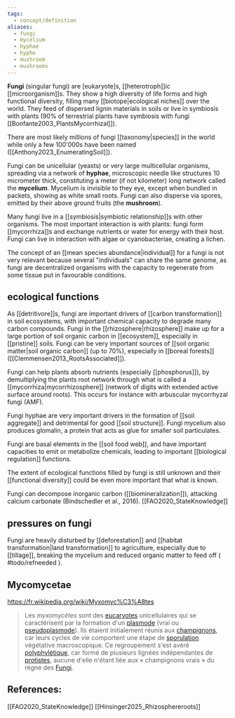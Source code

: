 ```yaml
---
tags:
  - concept/definition
aliases:
  - fungi
  - mycelium
  - hyphae
  - hyphe
  - mushroom
  - mushrooms
---
```

**Fungi** (singular fungi) are [eukaryote]s, [[heterotroph]]ic [[microorganism]]s. They show a high diversity of life forms and high functional diversity, filling many [[biotope|ecological niches]] over the world. They feed of dispersed lignin materials in soils or live in symbiosis with plants (90% of terrestrial plants have symbiosis with fungi [[Bonfante2003_PlantsMycorrhizal]]).

There are most likely millions of fungi [[taxonomy|species]] in the world while only a few 100'000s have been named ([[Anthony2023_EnumeratingSoil]]).

Fungi can be unicellular (yeasts) or very large multicellular organisms, spreading via a network of **hyphae**, microscopic needle like structures 10 micrometer thick, constituting a meter (if not kilometer) long network called the **mycelium**. Mycelium is invisible to they eye, except when bundled in packets, showing as white small roots. Fungi can also disperse via spores, emitted by their above ground fruits (the **mushroom**). 

Many fungi live in a [[symbiosis|symbiotic relationship]]s with other organisms. The most important interaction is with plants: fungi form [[mycorrhiza]]s and exchange nutrients or water for energy with their host. Fungi can live in interaction with algae or cyanobacteriae, creating a lichen.

The concept of an [[mean species abundance|individual]] for a fungi is not very relevant because several "individuals" can share the same genome, as fungi are decentralized organisms with the capacity to regenerate from some tissue put in favourable conditions.
## ecological functions 
As [[detritivore]]s, fungi are important drivers of [[carbon transformation]] in soil ecosystems, with important chemical capacity to degrade many carbon compounds. Fungi in the [[rhizosphere|rhizosphere]] make up for a large portion of soil organic carbon in [[ecosystem]], especially in [[pristine]] soils.
Fungi can be very important sources of [[soil organic matter|soil organic carbon]] (up to 70%), especially in [[boreal forests]] ([[Clemmensen2013_RootsAssociated]]).

Fungi can help plants absorb nutrients (especially [[phosphorus]]), by demultiplying the plants root network through what is called a [[mycorrhiza|mycorrhizosphere]] (network of digits with extended active surface around roots). This occurs for instance with arbuscular mycorrhyzal fungi (AMF).

Fungi hyphae are very important drivers in the formation of [[soil aggregate]] and detrimental for good [[soil structure]]. Fungi mycelium also produces glomalin, a protein that acts as glue for smaller soil particulates.

Fungi are basal elements in the [[soil food web]], and have important capacities to emit or metabolize chemicals, leading to important [[biological regulation]] functions.

The extent of ecological functions filled by fungi is still unknown and their [[functional diversity]] could be even more important that what is known.

Fungi can decompose inorganic carbon ([[biomineralization]]), attacking calcium carbonate (Bindschedler et al., 2016). [[FAO2020_StateKnowledge]]
## pressures on fungi
Fungi are heavily disturbed by [[deforestation]] and [[habitat transformation|land transformation]] to agriculture, especially due to [[tillage]], breaking the mycelium and reduced organic matter to feed off ( #todo/refneeded ).
## Mycomycetae
https://fr.wikipedia.org/wiki/Myxomyc%C3%A8tes
> Les *myxomycètes* sont des [eucaryotes](https://fr.wikipedia.org/wiki/Eukaryota "Eukaryota") unicellulaires qui se caractérisent par la formation d'un [plasmode](https://fr.wikipedia.org/wiki/Plasmode "Plasmode") (vrai ou [pseudoplasmode](https://fr.wikipedia.org/w/index.php?title=Pseudoplasmode&action=edit&redlink=1 "Pseudoplasmode (page inexistante)")). Ils étaient initialement réunis aux [champignons](https://fr.wikipedia.org/wiki/Champignon "Champignon"), car leurs cycles de vie comportent une étape de [sporulation](https://fr.wikipedia.org/wiki/Sporulation "Sporulation") végétative macroscopique. Ce regroupement s'est avéré [polyphylétique](https://fr.wikipedia.org/wiki/Polyphyl%C3%A9tique "Polyphylétique"), car formé de plusieurs lignées indépendantes de [protistes](https://fr.wikipedia.org/wiki/Protiste "Protiste"), aucune d'elle n'étant liée aux « champignons vrais » du règne des [Fungi](https://fr.wikipedia.org/wiki/Fungi "Fungi").

## References:
[[FAO2020_StateKnowledge]]
[[Hinsinger2025_Rhizosphereroots]]